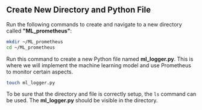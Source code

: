 ## Create New Directory and Python File

Run the following commands to create and navigate to a new directory called **"ML_prometheus"**:

```bash
mkdir ~/ML_prometheus
cd ~/ML_prometheus
```

Run this command to create a new Python file named **ml_logger.py**. This is where we will implement the machine learning model and use Prometheus to monitor certain aspects.

```bash
touch ml_logger.py
```

To be sure that the directory and file is correctly setup, the 
```ls```
command can be used. The **ml_logger.py** should be visible in the directory.
